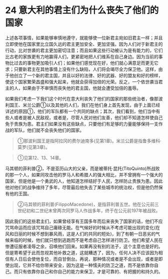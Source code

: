 # 24 意大利的君主们为什么丧失了他们的国家

上述各项事情，如果能够审慎地遵守，就能够使一位新君主宛如旧君主一样；并且立即使他在国家里比立国久远的君主更加安全、更加坚强。因为人们对于新君主的行动，比对世袭的君主更加密切注意；而且如果这些行动被认为是有能力的，它们比古老的家族更有力地赢得人们，更紧密地把人们维系在自己身边。因为当前的事物比过去的事物更加吸引人们；如果他们感觉现在好，他们就心满意足而更无它求；只要新君主在其他事情上没有什么缺陷，人们将会竭尽全力保卫他。这样，由于他创立了一个新的君主国，并且以好的法律、好的武器、好的盟友和好的榜样，使这个国家繁荣昌盛和强大起来，他就会获得加倍的光荣。反之，一个依世袭当君主的人，如果由于不审慎而丧失他的君主国，他就会遭受加倍的羞辱。

如果我们考虑一下我们这个时代在意大利丧失了他们的国家的那些统治者，像那波利国王、米兰公爵①以及其他的人们，我们在他们身上首先发现，由于上面已经详述的原因①，他们的军队都有一个共同的缺点；其次，我们看到，他们当中有些人或者是被人民敌视，或者是，尽管人民对他们友善，他们却不知道怎样使自己免于贵族为患。君主们如果没有这些缺点，只要他们有足够的力量能够保持一支作战的军队，他们就不会丧失他们的国家。

>①那波利国王是指阿拉冈的费尔迪南多(见第1章)。米兰公爵是指鲁多维科·莫罗(见第3章)。

>①见第12、13、14章。

马其顿的菲利普②，不是亚历山大的父亲，而是被蒂托·昆托(TitoQuinto)所战败的那一个人，如果同攻击他的罗马人和希腊人的强大相比，并不曾拥有一个强大的国家，但是他是一个勇武的人，他知道怎样结好于人民，怎样防止贵族为患。因此他对他们的战争维持了多年，尽管最后他失去了某些城市的统治权，但是他仍然保有他的王国。

>②马其顿的菲利普(FilippoMacedone)，是指菲利普五世。他在公元前三世纪初和二世纪末曾两次同罗马人作战多年，终于在公元前197年被战败。

因此我们的这些君主们，如果曾经享有王国多年而后来丧失了国家的话，他们不应咒骂命运而应该咒骂自己庸碌无能。在气候好的时候从不考虑可能出现的变化(在风和日丽的时候不想到暴风雨，这是人们的共同的短处)，到了有朝一日恶劣的气候来临的时候，他们就只想到逃跑而不是考虑自己怎样进行防卫。他们希望人民在惨遭征服者凌辱之余，召唤他们回来。如果再没有别的法子，这个主意也是好的。但是寄希望于此而忽视其他补救之道，这就糟透了，因为，任何人决不应该因为相信有人日后会使他复位，而自甘倒台。再说，那种情况或者是不会出现，或者是即使出现，它并不给你带来安全，因为这是一种懦夫的防卫之道，而不是依靠你自己。而只有依靠你自己和你自己的能力来保卫，才是可靠的、有把握的和持久的。
